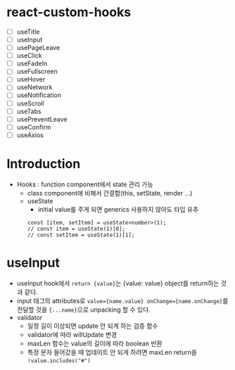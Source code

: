 # react-custom-hooks

- [ ] useTitle
- [ ] useInput
- [ ] usePageLeave
- [ ] useClick
- [ ] useFadeIn
- [ ] useFullscreen
- [ ] useHover
- [ ] useNetwork
- [ ] useNotification
- [ ] useScroll
- [ ] useTabs
- [ ] usePreventLeave
- [ ] useConfirm
- [ ] useAxios

# Introduction

- Hooks : function component에서 state 관리 가능
  - class component에 비해서 간결함(this, setState, render ...)
  - useState
    - initial value를 주게 되면 generics 사용하지 않아도 타입 유추
    ```
    const [item, setItem] = useState<number>(1);
    // const item = useState(1)[0];
    // const setItem = useState(1)[1];
    ```

# useInput

- useInput hook에서 `return {value}`는 {value: value} object를 return하는 것과 같다.
- input 태그의 attributes로 `value={name.value} onChange={name.onChange}`를 전달할 것을 `{...name}`으로 unpacking 할 수 있다.
- validator
  - 일정 길이 이상되면 update 안 되게 하는 검증 함수
  - validator에 따라 willUpdate 변경
  - maxLen 함수는 value의 길이에 따라 boolean 반환
  - 특정 문자 들어갔을 때 업데이트 안 되게 하려면 maxLen return을 `!value.includes("#")`
